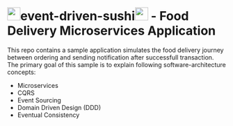 # <img src="https://icons-for-free.com/iconfiles/png/512/sushi-1320568027512378083.png" width="30" height="30">event-driven-sushi<img src="https://icons-for-free.com/iconfiles/png/512/sushi-1320568027512378083.png" width="30"> - Food Delivery Microservices Application
This repo contains a sample application simulates the food delivery journey between ordering and sending notification after successfull transaction. The primary goal of this sample is to explain following software-architecture concepts:  
* Microservices  
* CQRS  
* Event Sourcing  
* Domain Driven Design (DDD)  
* Eventual Consistency  
